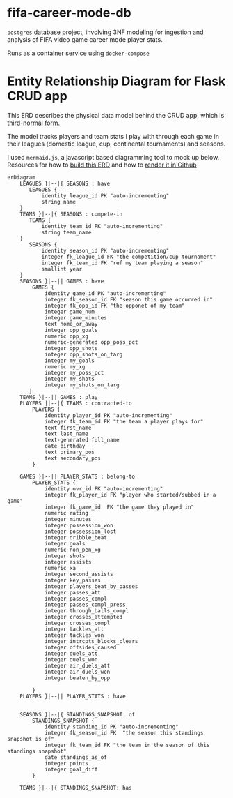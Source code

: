 # fifa-career-mode-db
`postgres` database project, involving 3NF modeling for ingestion and analysis of FIFA video game career mode player stats.
 
 Runs as a container service using `docker-compose`
 

# Entity Relationship Diagram for Flask CRUD app

This ERD describes the physical data model behind the CRUD app, which is [third-normal form](https://en.wikipedia.org/wiki/Third_normal_form). 

The model tracks players and team stats I play with through each game in their leagues (domestic league, cup, continental tournaments) and seasons.

I used `mermaid.js`, a javascript based diagramming tool to mock up below. Resources for how to [build this ERD](https://mermaid-js.github.io/mermaid/#/entityRelationshipDiagram) and how to [render it in Github](https://github.blog/2022-02-14-include-diagrams-markdown-files-mermaid/)
 
```mermaid
erDiagram
    LEAGUES }|--|{ SEASONS : have
       LEAGUES {
           identity league_id PK "auto-incrementing"
           string name
    }
    TEAMS }|--|{ SEASONS : compete-in
       TEAMS {
           identity team_id PK "auto-incrementing"
           string team_name
    }
       SEASONS {
           identity season_id PK "auto-incrementing"
           integer fk_league_id FK "the competition/cup tournament"
           integer fk_team_id FK "ref my team playing a season"
           smallint year
    }
    SEASONS }|--|| GAMES : have
        GAMES {
            identity game_id PK "auto-incrementing"
            integer fk_season_id FK "season this game occurred in"
            integer fk_opp_id FK "the opponet of my team"
            integer game_num
            integer game_minutes
            text home_or_away
            integer opp_goals
            numeric opp_xg
            numeric-generated opp_poss_pct
            integer opp_shots
            integer opp_shots_on_targ
            integer my_goals
            numeric my_xg
            integer my_poss_pct
            integer my_shots
            integer my_shots_on_targ
       }
    TEAMS }|--|| GAMES : play
    PLAYERS ||--|{ TEAMS : contracted-to
        PLAYERS {
            identity player_id PK "auto-incrementing"
            integer fk_team_id FK "the team a player plays for"
            text first_name
            text last_name
            text-generated full_name
            date birthday
            text primary_pos
            text secondary_pos
        }
    
    GAMES }|--|| PLAYER_STATS : belong-to
        PLAYER_STATS {
            identity ovr_id PK "auto-incrementing"
            integer fk_player_id FK "player who started/subbed in a game"
            integer fk_game_id  FK "the game they played in"
            numeric rating
            integer minutes
            integer possession_won
            integer possession_lost
            integer dribble_beat
            integer goals
            numeric non_pen_xg
            integer shots
            integer assists
            numeric xa
            integer second_assists
            integer key_passes
            integer players_beat_by_passes
            integer passes_att
            integer passes_compl
            integer passes_compl_press
            integer through_balls_compl
            integer crosses_attempted
            integer crosses_compl
            integer tackles_att
            integer tackles_won
            integer intrcpts_blocks_clears
            integer offsides_caused
            integer duels_att
            integer duels_won
            integer air_duels_att
            integer air_duels_won
            integer beaten_by_opp
            
        }
    PLAYERS }|--|| PLAYER_STATS : have
 

    SEASONS }|--|{ STANDINGS_SNAPSHOT: of
        STANDINGS_SNAPSHOT {
            identity standing_id PK "auto-incrementing"
            integer fk_season_id FK  "the season this standings snapshot is of"
            integer fk_team_id FK "the team in the season of this standings snapshot"
            date standings_as_of
            integer points
            integer goal_diff
        }
    
    TEAMS }|--|{ STANDINGS_SNAPSHOT: has

```
